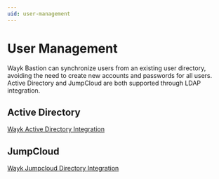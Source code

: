```yaml
---
uid: user-management
---
```


# User Management

Wayk Bastion can synchronize users from an existing user directory, avoiding the need to create new accounts and passwords for all users. Active Directory and JumpCloud are both supported through LDAP integration.

## Active Directory

[Wayk Active Directory Integration](xref:wayk-active-directory)

## JumpCloud

[Wayk Jumpcloud Directory Integration](xref:wayk-jumpcloud-directory)
